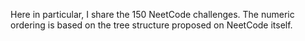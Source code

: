 Here in particular, I share the 150 NeetCode challenges. The numeric ordering is based on the tree structure proposed on NeetCode itself. 
